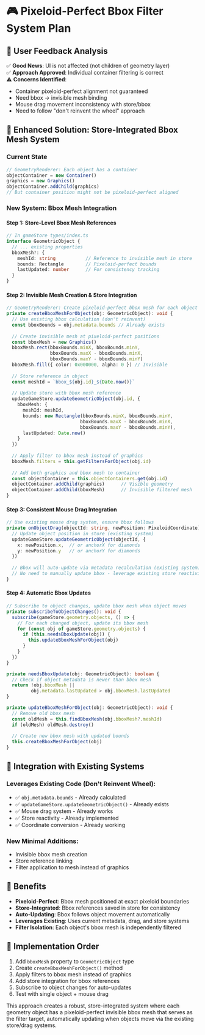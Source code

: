 # 🎮 Pixeloid-Perfect Bbox Filter System Plan

## 📝 **User Feedback Analysis**

✅ **Good News**: UI is not affected (not children of geometry layer)  
✅ **Approach Approved**: Individual container filtering is correct  
⚠️ **Concerns Identified**:
- Container pixeloid-perfect alignment not guaranteed
- Need bbox → invisible mesh binding  
- Mouse drag movement inconsistency with store/bbox
- Need to follow "don't reinvent the wheel" approach

## 🎯 **Enhanced Solution: Store-Integrated Bbox Mesh System**

### **Current State**
```typescript
// GeometryRenderer: Each object has a container
objectContainer = new Container()
graphics = new Graphics() 
objectContainer.addChild(graphics)
// But container position might not be pixeloid-perfect aligned
```

### **New System: Bbox Mesh Integration**

#### **Step 1: Store-Level Bbox Mesh References**
```typescript
// In gameStore types/index.ts
interface GeometricObject {
  // ... existing properties
  bboxMesh?: {
    meshId: string           // Reference to invisible mesh in store
    bounds: Rectangle        // Pixeloid-perfect bounds
    lastUpdated: number      // For consistency tracking
  }
}
```

#### **Step 2: Invisible Mesh Creation & Store Integration**
```typescript
// GeometryRenderer: Create pixeloid-perfect bbox mesh for each object
private createBboxMeshForObject(obj: GeometricObject): void {
  // Use existing bbox calculation (don't reinvent)
  const bboxBounds = obj.metadata.bounds // Already exists
  
  // Create invisible mesh at pixeloid-perfect positions
  const bboxMesh = new Graphics()
  bboxMesh.rect(bboxBounds.minX, bboxBounds.minY, 
                bboxBounds.maxX - bboxBounds.minX, 
                bboxBounds.maxY - bboxBounds.minY)
  bboxMesh.fill({ color: 0x000000, alpha: 0 }) // Invisible
  
  // Store reference in object
  const meshId = `bbox_${obj.id}_${Date.now()}`
  
  // Update store with bbox mesh reference
  updateGameStore.updateGeometricObject(obj.id, {
    bboxMesh: {
      meshId: meshId,
      bounds: new Rectangle(bboxBounds.minX, bboxBounds.minY, 
                           bboxBounds.maxX - bboxBounds.minX, 
                           bboxBounds.maxY - bboxBounds.minY),
      lastUpdated: Date.now()
    }
  })
  
  // Apply filter to bbox mesh instead of graphics
  bboxMesh.filters = this.getFiltersForObject(obj.id)
  
  // Add both graphics and bbox mesh to container
  const objectContainer = this.objectContainers.get(obj.id)
  objectContainer.addChild(graphics)      // Visible geometry
  objectContainer.addChild(bboxMesh)      // Invisible filtered mesh
}
```

#### **Step 3: Consistent Mouse Drag Integration**
```typescript
// Use existing mouse drag system, ensure bbox follows
private onObjectDrag(objectId: string, newPosition: PixeloidCoordinate): void {
  // Update object position in store (existing system)
  updateGameStore.updateGeometricObject(objectId, {
    x: newPosition.x,  // or anchorX for diamonds
    y: newPosition.y   // or anchorY for diamonds
  })
  
  // Bbox will auto-update via metadata recalculation (existing system)
  // No need to manually update bbox - leverage existing store reactivity
}
```

#### **Step 4: Automatic Bbox Updates**
```typescript
// Subscribe to object changes, update bbox mesh when object moves
private subscribeToObjectChanges(): void {
  subscribe(gameStore.geometry.objects, () => {
    // For each changed object, update its bbox mesh
    for (const obj of gameStore.geometry.objects) {
      if (this.needsBboxUpdate(obj)) {
        this.updateBboxMeshForObject(obj)
      }
    }
  })
}

private needsBboxUpdate(obj: GeometricObject): boolean {
  // Check if object metadata is newer than bbox mesh
  return !obj.bboxMesh || 
         obj.metadata.lastUpdated > obj.bboxMesh.lastUpdated
}

private updateBboxMeshForObject(obj: GeometricObject): void {
  // Remove old bbox mesh
  const oldMesh = this.findBboxMesh(obj.bboxMesh?.meshId)
  if (oldMesh) oldMesh.destroy()
  
  // Create new bbox mesh with updated bounds
  this.createBboxMeshForObject(obj)
}
```

## 🔧 **Integration with Existing Systems**

### **Leverages Existing Code** (Don't Reinvent Wheel):
- ✅ `obj.metadata.bounds` - Already calculated
- ✅ `updateGameStore.updateGeometricObject()` - Already exists  
- ✅ Mouse drag system - Already works
- ✅ Store reactivity - Already implemented
- ✅ Coordinate conversion - Already working

### **New Minimal Additions**:
- Invisible bbox mesh creation
- Store reference linking  
- Filter application to mesh instead of graphics

## 🎪 **Benefits**

- **Pixeloid-Perfect**: Bbox mesh positioned at exact pixeloid boundaries
- **Store-Integrated**: Bbox references saved in store for consistency  
- **Auto-Updating**: Bbox follows object movement automatically
- **Leverages Existing**: Uses current metadata, drag, and store systems
- **Filter Isolation**: Each object's bbox mesh is independently filtered

## 🚀 **Implementation Order**

1. Add `bboxMesh` property to `GeometricObject` type
2. Create `createBboxMeshForObject()` method
3. Apply filters to bbox mesh instead of graphics
4. Add store integration for bbox references  
5. Subscribe to object changes for auto-updates
6. Test with single object + mouse drag

This approach creates a robust, store-integrated system where each geometry object has a pixeloid-perfect invisible bbox mesh that serves as the filter target, automatically updating when objects move via the existing store/drag systems.